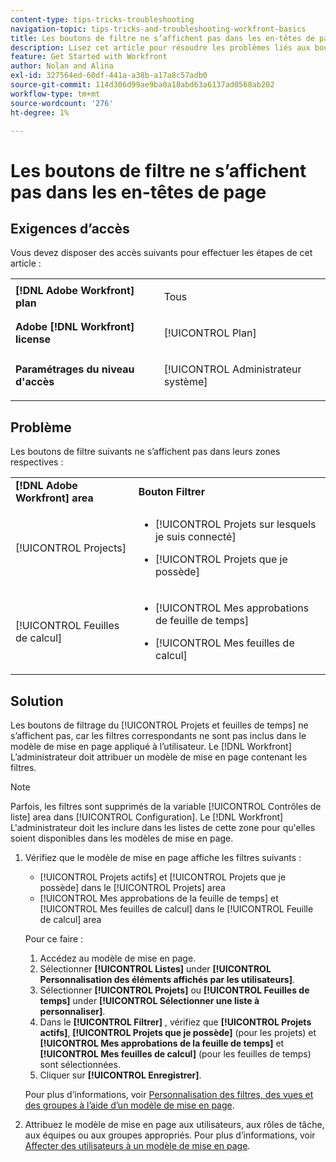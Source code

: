```yaml
---
content-type: tips-tricks-troubleshooting
navigation-topic: tips-tricks-and-troubleshooting-workfront-basics
title: Les boutons de filtre ne s’affichent pas dans les en-têtes de page
description: Lisez cet article pour résoudre les problèmes liés aux boutons de filtrage qui ne s’affichent pas dans les en-têtes de page.
feature: Get Started with Workfront
author: Nolan and Alina
exl-id: 327564ed-60df-441a-a38b-a17a8c57adb0
source-git-commit: 114d306d99ae9ba0a18abd63a6137ad0568ab202
workflow-type: tm+mt
source-wordcount: '276'
ht-degree: 1%

---
```


# Les boutons de filtre ne s’affichent pas dans les en-têtes de page

## Exigences d’accès

Vous devez disposer des accès suivants pour effectuer les étapes de cet article :

<table style="table-layout:auto"> 
 <col> 
 <col> 
 <tbody> 
  <tr> 
   <td role="rowheader"><strong>[!DNL Adobe Workfront] plan</strong></td> 
   <td> <p>Tous</p> </td> 
  </tr> 
  <tr> 
   <td role="rowheader"><strong>Adobe [!DNL Workfront] license</strong></td> 
   <td> <p>[!UICONTROL Plan] </p> </td> 
  </tr> 
  <tr> 
   <td role="rowheader"><strong>Paramétrages du niveau d'accès</strong></td> 
   <td> <p>[!UICONTROL Administrateur système]</p> </td> 
  </tr> 
 </tbody> 
</table>

## Problème

Les boutons de filtre suivants ne s’affichent pas dans leurs zones respectives :

<table style="table-layout:auto"> 
 <col> 
 <col> 
 <tbody> 
  <tr> 
   <td><strong>[!DNL Adobe Workfront] area</strong></td> 
   <td><strong>Bouton Filtrer</strong></td> 
  </tr> 
  <tr> 
   <td> <p>[!UICONTROL Projects] </p> </td> 
   <td> 
    <ul> 
     <li> <p>[!UICONTROL Projets sur lesquels je suis connecté]</p> </li> 
     <li> <p>[!UICONTROL Projets que je possède]</p> </li> 
    </ul> </td> 
  </tr> 
  <tr> 
   <td><span>[!UICONTROL Feuilles de calcul]</span> </td> 
   <td> 
    <ul> 
     <li> <p><span>[!UICONTROL Mes approbations de feuille de temps]</span> </p> </li> 
     <li> <p><span>[!UICONTROL Mes feuilles de calcul]</span> </p> </li> 
    </ul> </td> 
  </tr> 
 </tbody> 
</table>

## Solution

Les boutons de filtrage du [!UICONTROL Projets et feuilles de temps] ne s’affichent pas, car les filtres correspondants ne sont pas inclus dans le modèle de mise en page appliqué à l’utilisateur. Le [!DNL Workfront] L’administrateur doit attribuer un modèle de mise en page contenant les filtres.

>[!NOTE]
>
>Parfois, les filtres sont supprimés de la variable [!UICONTROL Contrôles de liste] area dans [!UICONTROL Configuration]. Le [!DNL Workfront] L&#39;administrateur doit les inclure dans les listes de cette zone pour qu&#39;elles soient disponibles dans les modèles de mise en page.

1. Vérifiez que le modèle de mise en page affiche les filtres suivants :

   * [!UICONTROL Projets actifs] et [!UICONTROL Projets que je possède] dans le [!UICONTROL Projets] area
   * [!UICONTROL Mes approbations de la feuille de temps] et [!UICONTROL Mes feuilles de calcul] dans le [!UICONTROL Feuille de calcul] area

   Pour ce faire :

   1. Accédez au modèle de mise en page.
   1. Sélectionner **[!UICONTROL Listes]** under **[!UICONTROL Personnalisation des éléments affichés par les utilisateurs]**.
   1. Sélectionner **[!UICONTROL Projets]** ou **[!UICONTROL Feuilles de temps]** under **[!UICONTROL Sélectionner une liste à personnaliser]**.
   1. Dans le **[!UICONTROL Filtrer]** , vérifiez que **[!UICONTROL Projets actifs]**, **[!UICONTROL Projets que je possède]** (pour les projets) et **[!UICONTROL Mes approbations de la feuille de temps]** et **[!UICONTROL Mes feuilles de calcul]** (pour les feuilles de temps) sont sélectionnées.
   1. Cliquer sur **[!UICONTROL Enregistrer]**.

   Pour plus d’informations, voir [Personnalisation des filtres, des vues et des groupes à l’aide d’un modèle de mise en page](../../administration-and-setup/customize-workfront/use-layout-templates/customize-fvg-list-controls-layout-template.md).

1. Attribuez le modèle de mise en page aux utilisateurs, aux rôles de tâche, aux équipes ou aux groupes appropriés. Pour plus d’informations, voir [Affecter des utilisateurs à un modèle de mise en page](../../administration-and-setup/customize-workfront/use-layout-templates/assign-users-to-layout-template.md).
